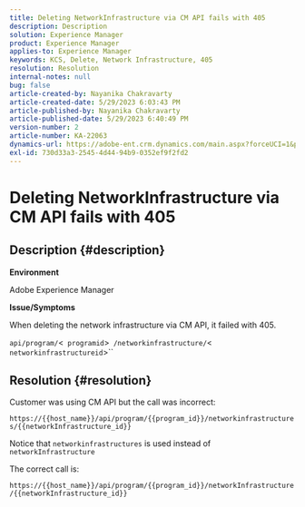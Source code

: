 ```yaml
---
title: Deleting NetworkInfrastructure via CM API fails with 405
description: Description
solution: Experience Manager
product: Experience Manager
applies-to: Experience Manager
keywords: KCS, Delete, Network Infrastructure, 405
resolution: Resolution
internal-notes: null
bug: false
article-created-by: Nayanika Chakravarty
article-created-date: 5/29/2023 6:03:43 PM
article-published-by: Nayanika Chakravarty
article-published-date: 5/29/2023 6:40:49 PM
version-number: 2
article-number: KA-22063
dynamics-url: https://adobe-ent.crm.dynamics.com/main.aspx?forceUCI=1&pagetype=entityrecord&etn=knowledgearticle&id=04918225-4bfe-ed11-8f6e-6045bd006793
exl-id: 730d33a3-2545-4d44-94b9-0352ef9f2fd2
---
```

# Deleting NetworkInfrastructure via CM API fails with 405

## Description {#description}


<b>Environment</b>

Adobe Experience Manager

<b>Issue/Symptoms</b>

When deleting the network infrastructure via CM API, it failed with 405.

`api/program/`<` programid`>` /networkinfrastructure/`<` networkinfrastructureid`>``


## Resolution {#resolution}


Customer was using CM API but the call was incorrect:

`https://{{host_name}}/api/program/{{program_id}}/networkinfrastructures/{{networkInfrastructure_id}}`

Notice that `networkinfrastructures` is used instead of `networkInfrastructure`

The correct call is:

`https://{{host_name}}/api/program/{{program_id}}/networkInfrastructure /{{networkInfrastructure_id}}`
